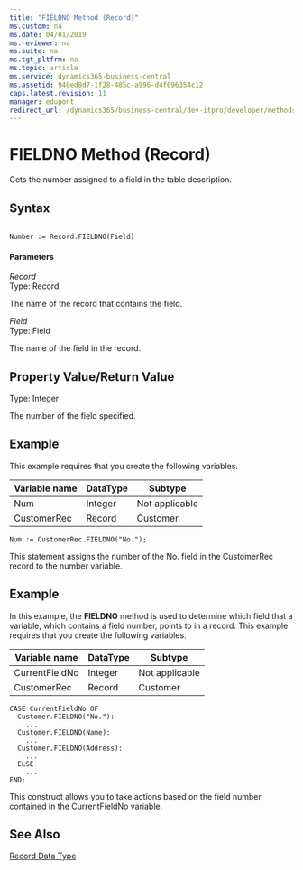 ```yaml
---
title: "FIELDNO Method (Record)"
ms.custom: na
ms.date: 04/01/2019
ms.reviewer: na
ms.suite: na
ms.tgt_pltfrm: na
ms.topic: article
ms.service: dynamics365-business-central
ms.assetid: 940ed8d7-1f28-485c-a996-d4f096354c12
caps.latest.revision: 11
manager: edupont
redirect_url: /dynamics365/business-central/dev-itpro/developer/methods-auto/library
---
```


 

# FIELDNO Method (Record)
Gets the number assigned to a field in the table description.  
  
## Syntax  
  
```  
  
Number := Record.FIELDNO(Field)  
```  
  
#### Parameters  
 *Record*  
 Type: Record  
  
 The name of the record that contains the field.  
  
 *Field*  
 Type: Field  
  
 The name of the field in the record.  
  
## Property Value/Return Value  
 Type: Integer  
  
 The number of the field specified.  
  
## Example  
 This example requires that you create the following variables.  
  
|Variable name|DataType|Subtype|  
|-------------------|--------------|-------------|  
|Num|Integer|Not applicable|  
|CustomerRec|Record|Customer|  
  
```  
Num := CustomerRec.FIELDNO("No.");  
```  
  
 This statement assigns the number of the No. field in the CustomerRec record to the number variable.  
  
## Example  
 In this example, the **FIELDNO** method is used to determine which field that a variable, which contains a field number, points to in a record. This example requires that you create the following variables.  
  
|Variable name|DataType|Subtype|  
|-------------------|--------------|-------------|  
|CurrentFieldNo|Integer|Not applicable|  
|CustomerRec|Record|Customer|  
  
```  
CASE CurrentFieldNo OF  
  Customer.FIELDNO("No."):   
    ...  
  Customer.FIELDNO(Name):   
    ...  
  Customer.FIELDNO(Address):  
    ...  
  ELSE  
    ...  
END;  
```  
  
 This construct allows you to take actions based on the field number contained in the CurrentFieldNo variable.  
  
## See Also  
 [Record Data Type](../datatypes/devenv-Record-Data-Type.md)